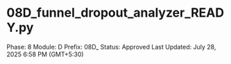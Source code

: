 # 08D_funnel_dropout_analyzer_READY.py

Phase: 8
Module: D
Prefix: 08D_
Status: Approved
Last Updated: July 28, 2025 6:58 PM (GMT+5:30)